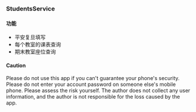 ### StudentsService
#### 功能

- 平安复旦填写
- 每个教室的课表查询
- 期末教室座位查询

#### Caution
Please do not use this app if you can't guarantee your phone's security. Please do not enter your account password on someone else's mobile phone. Please assess the risk yourself. The author does not collect any user information, and the author is not responsible for the loss caused by the app.
